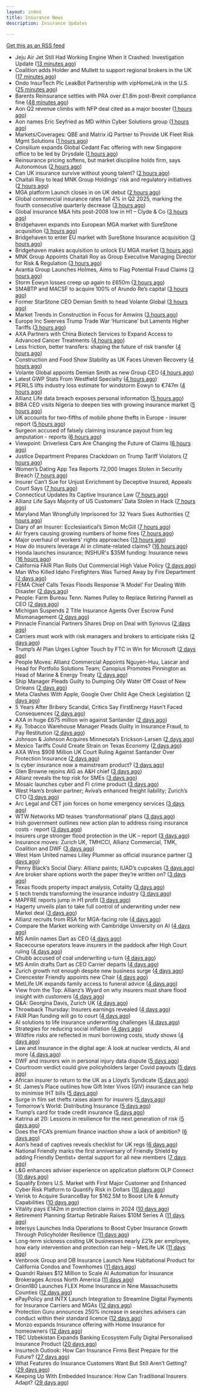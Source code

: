 ```yaml
---
layout: index
title: Insurance News
description: Insurance Updates

---
```


[Get this as an RSS feed](/insurance.rss)

<!-- news_marker starts -->
- Jeju Air Jet Still Had Working Engine When it Crashed: Investigation Update ([13 minutes ago](https://www.insurancejournal.com/news/international/2025/07/28/833381.htm))
- Coalition adds Holder and Mullett to support regional brokers in the UK ([17 minutes ago](https://www.reinsurancene.ws/coalition-adds-holder-and-mullett-to-support-regional-brokers-in-the-uk/))
- Ondo InsurTech Plc LeakBot Partnership with vipHomeLink in the U.S. ([25 minutes ago](https://insurance-edge.net/2025/07/28/ondo-insurtech-plc-leakbot-partnership-with-viphomelink-in-the-u-s/))
- Barents Reinsurance settles with PRA over £1.8m post-Brexit compliance fine ([48 minutes ago](https://www.reinsurancene.ws/barents-reinsurance-settles-with-pra-over-1-8m-post-brexit-compliance-fine/))
- Aon Q2 revenue climbs with NFP deal cited as a major booster ([1 hours ago](https://www.insurancebusinessmag.com/uk/news/breaking-news/aon-q2-revenue-climbs-with-nfp-deal-cited-as-a-major-booster-544017.aspx))
- Aon names Eric Seyfried as MD within Cyber Solutions group ([1 hours ago](https://www.reinsurancene.ws/aon-names-eric-seyfried-as-md-within-cyber-solutions-group/))
- Markets/Coverages: QBE and Matrix iQ Partner to Provide UK Fleet Risk Mgmt Solutions ([1 hours ago](https://www.insurancejournal.com/news/international/2025/07/28/833376.htm))
- Consilium expands Global Cedant Fac offering with new Singapore office to be led by Drysdale ([1 hours ago](https://www.reinsurancene.ws/consilium-expands-global-cedant-fac-offering-with-new-singapore-office-to-be-led-by-drysdale/))
- Reinsurance pricing softens, but market discipline holds firm, says Autonomous ([2 hours ago](https://www.reinsurancene.ws/reinsurance-pricing-softens-but-market-discipline-holds-firm-says-autonomous/))
- Can UK insurance survive without young talent? ([2 hours ago](https://www.insurancebusinessmag.com/uk/news/breaking-news/can-uk-insurance-survive-without-young-talent-544000.aspx))
- Chaitali Roy to lead MNK Group Holdings’ risk and regulatory initiatives ([2 hours ago](https://www.reinsurancene.ws/chaitali-roy-to-lead-mnk-group-holdings-risk-and-regulatory-initiatives/))
- MGA platform Launch closes in on UK debut ([2 hours ago](https://www.postonline.co.uk/commercial/7958247/mga-platform-launch-closes-in-on-uk-debut))
- Global commercial insurance rates fall 4% in Q2 2025, marking the fourth consecutive quarterly decrease ([3 hours ago](https://insurance-edge.net/2025/07/28/global-commercial-insurance-rates-fall-4-in-q2-2025-marking-the-fourth-consecutive-quarterly-decrease/))
- Global insurance M&A hits post-2008 low in H1 – Clyde & Co ([3 hours ago](https://www.insurancebusinessmag.com/uk/news/mergers-acquisitions/global-insurance-manda-hits-post2008-low-in-h1--clyde-and-co-543991.aspx))
- Bridgehaven expands into European MGA market with SureStone acquisition ([3 hours ago](https://www.reinsurancene.ws/bridgehaven-expands-into-european-mga-market-with-surestone-acquisition/))
- Bridgehaven to enter EU market with SureStone Insurance acquisition ([3 hours ago](https://www.insurancebusinessmag.com/uk/news/mergers-acquisitions/bridgehaven-to-enter-eu-market-with-surestone-insurance-acquisition-543981.aspx))
- Bridgehaven makes acquisition to unlock EU MGA market ([3 hours ago](https://www.postonline.co.uk/commercial/7958254/bridgehaven-makes-acquisition-to-unlock-eu-mga-market))
- MNK Group Appoints Chaitali Roy as Group Executive Managing Director for Risk & Regulation ([3 hours ago](https://www.insurtechinsights.com/mnk-group-appoints-chaitali-roy-as-group-executive-managing-director-for-risk-regulation/))
- Avantia Group Launches Holmes, Aims to Flag Potential Fraud Claims ([3 hours ago](https://insurance-edge.net/2025/07/28/avantia-group-launches-holmes-aims-to-flag-potential-fraud-claims/))
- Storm Éowyn losses creep up again to £650m ([3 hours ago](https://www.postonline.co.uk/claims/7958253/storm-%C3%A9owyn-losses-creep-up-again-to-%C2%A3650m))
- SMABTP and MACSF to acquire 100% of Arundo Re’s capital ([3 hours ago](https://www.reinsurancene.ws/smabtp-and-macsf-to-acquire-100-of-arundo-res-capital/))
- Former StarStone CEO Demian Smith to head Volante Global ([3 hours ago](https://www.insurancebusinessmag.com/uk/news/breaking-news/former-starstone-ceo-demian-smith-to-head-volante-global-543976.aspx))
- Market Trends in Construction in Focus for Amwins ([3 hours ago](https://insurance-edge.net/2025/07/28/market-trends-in-construction-in-focus-for-amwins/))
- Europe Inc Swerves Trump Trade War ‘Hurricane’ but Laments Higher Tariffs ([3 hours ago](https://www.insurancejournal.com/news/international/2025/07/28/833371.htm))
- AXA Partners with China Biotech Services to Expand Access to Advanced Cancer Treatments ([4 hours ago](https://www.insurtechinsights.com/axa-partners-with-china-biotech-services-to-expand-access-to-advanced-cancer-treatments/))
- Less friction, better transfers: shaping the future of risk transfer ([4 hours ago](https://ifamagazine.com/less-friction-better-transfers-shaping-the-future-of-risk-transfer/))
- Construction and Food Show Stability as UK Faces Uneven Recovery ([4 hours ago](https://insurance-edge.net/2025/07/28/construction-and-food-show-stability-as-uk-faces-uneven-recovery/))
- Volante Global appoints Demian Smith as new Group CEO ([4 hours ago](https://www.reinsurancene.ws/volante-global-appoints-demian-smith-as-new-group-ceo/))
- Latest GWP Stats From Westfield Specialty ([4 hours ago](https://insurance-edge.net/2025/07/28/latest-gwp-stats-from-westfield-specialty/))
- PERILS lifts industry loss estimate for windstorm Éowyn to €747m ([4 hours ago](https://www.reinsurancene.ws/perils-lifts-industry-loss-estimate-for-windstorm-eowyn-to-e747m/))
- Allianz Life data breach exposes personal information ([5 hours ago](https://www.insurancebusinessmag.com/uk/news/cyber/allianz-life-data-breach-exposes-personal-information-543955.aspx))
- BIBA CEO visits Nigeria to deepen ties with growing insurance market ([5 hours ago](https://www.insurancebusinessmag.com/uk/news/breaking-news/biba-ceo-visits-nigeria-to-deepen-ties-with-growing-insurance-market-543954.aspx))
- UK accounts for two-fifths of mobile phone thefts in Europe - insurer report ([5 hours ago](https://www.insurancebusinessmag.com/uk/news/breaking-news/uk-accounts-for-twofifths-of-mobile-phone-thefts-in-europe--insurer-report-543953.aspx))
- Surgeon accused of falsely claiming insurance payout from leg amputation - reports ([6 hours ago](https://www.insurancebusinessmag.com/uk/news/breaking-news/surgeon-accused-of-falsely-claiming-insurance-payout-from-leg-amputation--reports-543952.aspx))
- Viewpoint: Driverless Cars Are Changing the Future of Claims ([6 hours ago](https://www.insurancejournal.com/news/national/2025/07/28/833258.htm))
- Justice Department Prepares Crackdown on Trump Tariff Violators ([7 hours ago](https://www.insurancejournal.com/news/national/2025/07/28/833340.htm))
- Women’s Dating App Tea Reports 72,000 Images Stolen in Security Breach ([7 hours ago](https://www.insurancejournal.com/news/national/2025/07/28/833337.htm))
- Insurer Can’t Sue for Unjust Enrichment by Deceptive Insured, Appeals Court Says ([7 hours ago](https://www.insurancejournal.com/news/southeast/2025/07/28/833325.htm))
- Connecticut Updates Its Captive Insurance Law ([7 hours ago](https://www.insurancejournal.com/news/east/2025/07/28/833353.htm))
- Allianz Life Says Majority of US Customers’ Data Stolen in Hack ([7 hours ago](https://www.insurancejournal.com/news/national/2025/07/28/833345.htm))
- Maryland Man Wrongfully Imprisoned for 32 Years Sues Authorities ([7 hours ago](https://www.insurancejournal.com/news/east/2025/07/28/833350.htm))
- Diary of an Insurer: Ecclesiastical’s Simon McGill ([7 hours ago](https://www.postonline.co.uk/commercial/7957624/diary-of-an-insurer-ecclesiastical%E2%80%99s-simon-mcgill))
- Air fryers causing growing numbers of home fires ([7 hours ago](https://www.postonline.co.uk/claims/7957949/air-fryers-causing-growing-numbers-of-home-fires))
- Major overhaul of workers' rights approaches ([13 hours ago](https://www.insurancebusinessmag.com/uk/news/legal-insights/major-overhaul-of-workers-rights-approaches-543555.aspx))
- How do insurers leverage AI in climate-related claims? ([16 hours ago](https://www.dig-in.com/news/ai-and-climate-related-claims))
- Honda launches insurance; INSHUR's $35M funding: Insurance news ([16 hours ago](https://www.dig-in.com/news/honda-insurance-inshurs-35m-funding-insurance-news))
- California FAIR Plan Rolls Out Commercial High Value Policy ([2 days ago](https://www.insurancejournal.com/news/west/2025/07/25/833310.htm))
- Man Who Killed Idaho Firefighters Was Turned Away by Fire Department ([2 days ago](https://www.insurancejournal.com/news/west/2025/07/25/833307.htm))
- FEMA Chief Calls Texas Floods Response ‘A Model’ For Dealing With Disaster ([2 days ago](https://www.insurancejournal.com/news/southcentral/2025/07/25/833299.htm))
- People: Farm Bureau Tenn. Names Pulley to Replace Retiring Pannell as CEO ([2 days ago](https://www.insurancejournal.com/news/southeast/2025/07/25/833298.htm))
- Michigan Suspends 2 Title Insurance Agents Over Escrow Fund Mismanagement ([2 days ago](https://www.insurancejournal.com/news/midwest/2025/07/25/833295.htm))
- Pinnacle Financial Partners Shares Drop on Deal with Synovus ([2 days ago](https://www.insurancejournal.com/news/southeast/2025/07/25/833291.htm))
- Carriers must work with risk managers and brokers to anticipate risks ([2 days ago](https://www.insurancebusinessmag.com/uk/news/breaking-news/carriers-must-work-with-risk-managers-and-brokers-to-anticipate-risks-543906.aspx))
- Trump’s AI Plan Urges Lighter Touch by FTC in Win for Microsoft ([2 days ago](https://www.insurancejournal.com/news/national/2025/07/25/833287.htm))
- People Moves: Allianz Commercial Appoints Nguyen-Huu, Lascar and Head for Portfolio Solutions Team; Canopius Promotes Pinnington as Head of Marine & Energy Treaty ([2 days ago](https://www.insurancejournal.com/news/international/2025/07/25/833250.htm))
- Ship Manager Pleads Guilty to Dumping Oily Water Off Coast of New Orleans ([2 days ago](https://www.insurancejournal.com/news/southcentral/2025/07/25/833275.htm))
- Meta Clashes With Apple, Google Over Child Age Check Legislation ([2 days ago](https://www.insurancejournal.com/news/national/2025/07/25/833246.htm))
- 5 Years After Bribery Scandal, Critics Say FirstEnergy Hasn’t Faced Consequences ([2 days ago](https://www.insurancejournal.com/news/midwest/2025/07/25/833266.htm))
- AXA in huge £675 million win against Santander ([2 days ago](https://www.insurancebusinessmag.com/uk/news/legal-insights/axa-in-huge-675-million-win-against-santander-543889.aspx))
- Ky. Tobacco Warehouse Manager Pleads Guilty in Insurance Fraud, to Pay Restitution ([2 days ago](https://www.insurancejournal.com/news/southeast/2025/07/25/833247.htm))
- Johnson & Johnson Acquires Minnesota’s Erickson-Larsen ([2 days ago](https://www.insurancejournal.com/news/midwest/2025/07/25/833256.htm))
- Mexico Tariffs Could Create Strain on Texas Economy ([2 days ago](https://www.insurancejournal.com/news/southcentral/2025/07/25/833251.htm))
- AXA Wins $908 Million UK Court Ruling Against Santander Over Protection Insurance ([2 days ago](https://www.insurancejournal.com/news/international/2025/07/25/833243.htm))
- Is cyber insurance now a mainstream product? ([3 days ago](https://www.insurancebusinessmag.com/uk/tv/is-cyber-insurance-now-a-mainstream-product-543838.aspx))
- Glen Browne rejoins AIG as A&H chief ([3 days ago](https://www.insurancebusinessmag.com/uk/news/breaking-news/glen-browne-rejoins-aig-as-aandh-chief-543840.aspx))
- Allianz reveals the top risk for SMEs ([3 days ago](https://www.insurancebusinessmag.com/uk/news/sme/allianz-reveals-the-top-risk-for-smes-543841.aspx))
- Mosaic launches cyber and FI crime product ([3 days ago](https://www.insurancebusinessmag.com/uk/news/cyber/mosaic-launches-cyber-and-fi-crime-product-543844.aspx))
- West Ham’s broker partner; Aviva’s enhanced freight liability; Zurich’s CTO ([3 days ago](https://www.postonline.co.uk/news/7958240/west-hams-broker-partner-avivas-enhanced-freight-liability-zurichs-cto))
- Arc Legal and CET join forces on home emergency services ([3 days ago](https://www.insurancebusinessmag.com/uk/news/property-insurance/arc-legal-and-cet-join-forces-on-home-emergency-services-543842.aspx))
- WTW Networks MD teases ‘transformational’ plans ([3 days ago](https://www.postonline.co.uk/broker/7958211/wtw-networks-md-teases-%E2%80%98transformational%E2%80%99-plans))
- Irish government outlines new action plan to address rising insurance costs - report ([3 days ago](https://www.insurancebusinessmag.com/uk/news/breaking-news/irish-government-outlines-new-action-plan-to-address-rising-insurance-costs--report-543820.aspx))
- Insurers urge stronger flood protection in the UK – report ([3 days ago](https://www.insurancebusinessmag.com/uk/news/catastrophe/insurers-urge-stronger-flood-protection-in-the-uk--report-543819.aspx))
- Insurance moves: Zurich UK, TMHCCI, Allianz Commercial, TMK, Coalition and DWF ([3 days ago](https://www.insurancebusinessmag.com/uk/news/breaking-news/insurance-moves-zurich-uk-tmhcci-allianz-commercial-tmk-coalition-and-dwf-543818.aspx))
- West Ham United names Lilley Plummer as official insurance partner ([3 days ago](https://www.insurancebusinessmag.com/uk/news/breaking-news/west-ham-united-names-lilley-plummer-as-official-insurance-partner-543816.aspx))
- Penny Black’s Social Diary: Allianz paints; IUAD’s cupcakes ([3 days ago](https://www.postonline.co.uk/people/7957979/penny-black%E2%80%99s-social-diary-allianz-paints-iuad%E2%80%99s-cupcakes))
- Are broker share options worth the paper they’re written on? ([3 days ago](https://www.postonline.co.uk/broker/7958214/are-broker-share-options-worth-the-paper-they%E2%80%99re-written-on))
- Texas floods property impact analysis, Cotality ([3 days ago](https://www.dig-in.com/news/texas-floods-property-impact-analysis-cotality))
- 5 tech trends transforming the insurance industry ([3 days ago](https://www.dig-in.com/opinion/5-tech-trends-transforming-the-insurance-industry))
- MAPFRE reports jump in H1 profit ([3 days ago](https://www.insurancebusinessmag.com/uk/news/breaking-news/mapfre-reports-jump-in-h1-profit-543764.aspx))
- Hagerty unveils plan to take full control of underwriting under new Markel deal ([3 days ago](https://www.insurancebusinessmag.com/uk/news/breaking-news/hagerty-unveils-plan-to-take-full-control-of-underwriting-under-new-markel-deal-543765.aspx))
- Allianz recruits from RSA for MGA-facing role ([4 days ago](https://www.postonline.co.uk/commercial/7958219/allianz-recruits-from-rsa-for-mga-facing-role))
- Compare the Market working with Cambridge University on AI ([4 days ago](https://www.postonline.co.uk/technology/7958218/compare-the-market-working-with-cambridge-university-on-ai))
- MS Amlin names Dart as CEO ([4 days ago](https://www.insurancebusinessmag.com/uk/news/breaking-news/ms-amlin-names-dart-as-ceo-543693.aspx))
- Racecourse operators leave insurers in the paddock after High Court ruling ([4 days ago](https://www.insurancebusinessmag.com/uk/news/legal-insights/racecourse-operators-leave-insurers-in-the-paddock-after-high-court-ruling-543686.aspx))
- Chubb accused of coal underwriting u-turn ([4 days ago](https://www.postonline.co.uk/commercial/7958216/chubb-accused-of-coal-underwriting-u-turn))
- MS Amlin drafts Dart as CEO Carrier departs ([4 days ago](https://www.postonline.co.uk/lloyd%E2%80%99slondon/7958217/ms-amlin-drafts-dart-as-ceo-carrier-departs))
- Zurich growth not enough despite new business surge ([4 days ago](https://www.postonline.co.uk/commercial/7958205/zurich-growth-not-enough-despite-new-business-surge))
- Cirencester Friendly appoints new Chair ([4 days ago](https://ifamagazine.com/cirencester-friendly-appoints-new-chair/))
- MetLife UK expands family access to funeral advice ([4 days ago](https://ifamagazine.com/metlife-uk-expands-family-access-to-funeral-advice/))
- View from the Top: Allianz’s Wyard on why insurers must share flood insight with customers ([4 days ago](https://www.postonline.co.uk/personal/7958015/view-from-the-top-allianz%E2%80%99s-wyard-on-why-insurers-must-share-flood-insight-with-customers))
- Q&A: Georgina Davis, Zurich UK ([4 days ago](https://www.postonline.co.uk/broker/7957642/qa-georgina-davis-zurich-uk))
- Throwback Thursday: Insurers earnings revealed ([4 days ago](https://www.postonline.co.uk/people/7956736/throwback-thursday-insurers-earnings-revealed))
- FAIR Plan funding will go to court ([4 days ago](https://www.dig-in.com/news/california-fair-plan-funding-will-go-to-court))
- AI solutions to life insurance underwriting challenges ([4 days ago](https://www.dig-in.com/opinion/ai-solutions-to-insurance-underwriting-challenges))
- Strategies for reducing social inflation ([4 days ago](https://www.dig-in.com/news/strategies-for-reducing-social-inflation))
- Wildfire risks are reflected in muni borrowing costs, study shows ([4 days ago](https://www.dig-in.com/news/wildfire-risks-are-reflected-in-muni-borrowing-costs-study-shows))
- Law and insurance in the digital age: A look at nuclear verdicts, AI and more ([4 days ago](https://www.dig-in.com/podcast/law-and-insurance-in-the-digital-age-a-look-at-nuclear-verdicts-ai-and-more))
- DWF and insurers win in personal injury data dispute ([5 days ago](https://www.postonline.co.uk/news/7958213/dwf-and-insurers-win-in-personal-injury-data-dispute))
- Courtroom verdict could give policyholders larger Covid payouts ([5 days ago](https://www.postonline.co.uk/commercial/7958212/courtroom-verdict-could-give-policyholders-larger-covid-payouts))
- African insurer to return to the UK as a Lloyd’s Syndicate ([5 days ago](https://www.postonline.co.uk/news/7958210/african-insurer-to-return-to-the-uk-as-a-lloyd%E2%80%99s-syndicate))
- St. James’s Place outlines how Gift Inter Vivos (GIV) insurance can help to minimise IHT bills ([5 days ago](https://ifamagazine.com/st-jamess-place-outlines-how-gift-inter-vivos-giv-insurance-can-help-to-minimise-iht-bills/))
- Surge in film set thefts raises alarm for insurers ([5 days ago](https://www.postonline.co.uk/commercial/7957906/surge-in-film-set-thefts-raises-alarm-for-insurers))
- Tomorrow’s World: Distributing Insurance ([5 days ago](https://www.postonline.co.uk/broker/7958017/tomorrow%E2%80%99s-world-distributing-insurance))
- Trump’s card for trade credit insurance ([5 days ago](https://www.postonline.co.uk/commercial/7957922/trump%E2%80%99s-card-for-trade-credit-insurance))
- Katrina at 20: Lessons in resilience for the next generation of risk ([5 days ago](https://www.dig-in.com/opinion/lessons-learned-from-hurricane-katrina))
- Does the FCA’s premium finance inaction show a lack of ambition? ([6 days ago](https://www.postonline.co.uk/news/7958203/does-fca%E2%80%99s-premium-finance-inaction-show-a-lack-of-ambition))
- Aon’s head of captives reveals checklist for UK regs ([6 days ago](https://www.postonline.co.uk/regulation/7958193/aon%E2%80%99s-head-of-captives-reveals-checklist-for-uk-regs))
- National Friendly marks the first anniversary of Friendly Shield by adding Friendly Dentist+ dental support for all new members ([7 days ago](https://ifamagazine.com/national-friendly-marks-the-first-anniversary-of-friendly-shield-by-adding-friendly-dentist-dental-support-for-all-new-members/))
- L&G enhances adviser experience on application platform OLP Connect ([10 days ago](https://ifamagazine.com/lg-enhances-adviser-experience-on-application-platform-olp-connect/))
- Squalify Enters U.S. Market with First Major Customer and Enhanced Cyber Risk Platform to Quantify Risk in Dollars ([10 days ago](https://www.insurtechinsights.com/squalify-enters-u-s-market-with-first-major-customer-and-enhanced-cyber-risk-platform-to-quantify-risk-in-dollars/))
- Verisk to Acquire SuranceBay for $162.5M to Boost Life & Annuity Capabilities ([10 days ago](https://www.insurtechinsights.com/verisk-to-acquire-surancebay-for-162-5m-to-boost-life-annuity-capabilities/))
- Vitality pays £142m in protection claims in 2024 ([10 days ago](https://ifamagazine.com/vitality-pays-142m-in-protection-claims-in-2024/))
- Retirement Planning Startup Retirable Raises $10M Series A ([11 days ago](https://www.insurtechinsights.com/retirement-planning-startup-retirable-raises-10m-series-a/))
- Intersys Launches India Operations to Boost Cyber Insurance Growth Through Policyholder Resilience ([11 days ago](https://www.insurtechinsights.com/intersys-launches-india-operations-to-boost-cyber-insurance-growth-through-policyholder-resilience/))
- Long-term sickness costing UK businesses nearly £21k per employee, how early intervention and protection can help – MetLife UK ([11 days ago](https://ifamagazine.com/long-term-sickness-costing-uk-businesses-nearly-21k-per-employee-how-early-intervention-and-protection-can-help-metlife-uk/))
- Venbrook Group and DB Insurance Launch New Habitational Product for California Condos and Townhomes ([11 days ago](https://www.insurtechinsights.com/venbrook-group-and-db-insurance-launch-new-habitational-product-for-california-condos-and-townhomes/))
- Quandri Raises $12 Million to Scale AI Automation for Insurance Brokerages Across North America ([11 days ago](https://www.insurtechinsights.com/quandri-raises-12-million-to-scale-ai-automation-for-insurance-brokerages-across-north-america/))
- Orion180 Launches FLEX Home Insurance in Nine Massachusetts Counties ([12 days ago](https://www.insurtechinsights.com/orion180-launches-flex-home-insurance-in-nine-massachusetts-counties/))
- ePayPolicy and INTX Launch Integration to Streamline Digital Payments for Insurance Carriers and MGAs ([12 days ago](https://www.insurtechinsights.com/epaypolicy-and-intx-launch-integration-to-streamline-digital-payments-for-insurance-carriers-and-mgas/))
- Protection Guru announces 250% increase in searches advisers can conduct within their standard licence ([12 days ago](https://ifamagazine.com/protection-guru-announces-250-increase-in-searches-advisers-can-conduct-within-their-standard-licence/))
- Monzo expands Insurance offering with Home Insurance for homeowners ([12 days ago](https://ifamagazine.com/monzo-expands-insurance-offering-with-home-insurance-for-homeowners/))
- TBC Uzbekistan Expands Banking Ecosystem Fully Digital Personalised Insurance Product ([20 days ago](https://thefintechtimes.com/tbc-uzbekistan-launches-fully-digital-personalised-insurance-product/))
- Insurtech Outlook: How Can Insurance Firms Best Prepare for the Future? ([27 days ago](https://thefintechtimes.com/insurtech-outlook-how-can-insurance-firms-best-prepare-for-the-future/))
- What Features do Insurance Customers Want But Still Aren’t Getting? ([29 days ago](https://thefintechtimes.com/what-features-do-insurance-customers-want-but-still-arent-getting/))
- Keeping Up With Embedded Insurance: How Can Traditional Insurers Adapt? ([29 days ago](https://thefintechtimes.com/keeping-up-with-embedded-insurance-how-can-traditional-insurers-adapt/))

<!-- news_marker ends -->